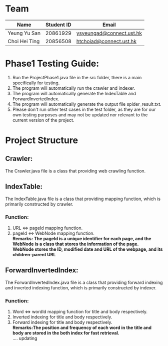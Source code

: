 # Team
| Name         | Student ID | Email                     |
|--------------|------------|---------------------------|
| Yeung Yu San | 20861929   | ysyeungad@connect.ust.hk |
| Choi Hei Ting| 20856508   | htchoiad@connect.ust.hk  |


# Phase1 Testing Guide:
1. Run the ProjectPhase1.java file in the src folder, there is a main specifically for testing.
2. The program will automatically run the crawler and indexer.
3. The program will automatically generate the IndexTable and ForwardInvertedIndex.
4. The program will automatically generate the output file spider_result.txt.
5. Please don't run other test cases in the test folder, as they are for our own testing purposes and may not be updated nor relevant to the current version of the project.

# Project Structure
## Crawler:
The Crawler.java file is a class that providing web crawling function.<br>

## IndexTable:
The IndexTable.java file is a class that providing mapping function, which is primarily constructed by crawler.<br>
### Function: 
1. URL <=> pageId mapping function.<br>
2. pageId <=> WebNode mapping function.<br>
**Remarks: The pageId is a unique identifier for each page, and the WebNode is a class that stores the information of the page.**<br>
**WebNode stores the ID, modified date and URL of the webpage, and its children-parent URL**

## ForwardInvertedIndex: 
The ForwardInvertedIndex.java file is a class that providing forward indexing and inverted indexing function, which is primarily constructed by indexer.<br>
### Function: 
1. Word <=> wordId mapping function for title and body respectively.<br>
2. Inverted indexing for title and body respectively.<br>
3. Forward indexing for title and body respectively.<br>
**Remarks:The position and frequency of each word in the title and body are stored in the both index for fast retrieval.<br>**
.... updating